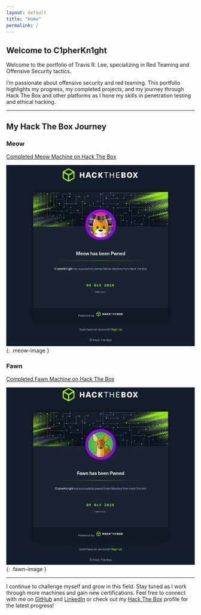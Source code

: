 ```yaml
---
layout: default
title: "Home"
permalink: /
---
```


## Welcome to C1pherKn1ght

Welcome to the portfolio of Travis R. Lee, specializing in Red Teaming and Offensive Security tactics.

I’m passionate about offensive security and red teaming. This portfolio highlights my progress, my completed projects, and my journey through Hack The Box and other platforms as I hone my skills in penetration testing and ethical hacking.

---

## My Hack The Box Journey

### Meow

<div class="centered-links">
    <a href="https://app.hackthebox.com/achievement/machine/2105172/393" target="_blank">Completed Meow Machine on Hack The Box</a>
</div>

![Meow Achievement](assets/images/Meow.jpg){: .meow-image }

### Fawn

<div class="centered-links">
    <a href="https://app.hackthebox.com/achievement/machine/2105172/394" target="_blank">Completed Fawn Machine on Hack The Box</a>
</div>

![Fawn Achievement](assets/images/Fawn.jpg){: .fawn-image }

---

I continue to challenge myself and grow in this field. Stay tuned as I work through more machines and gain new certifications. Feel free to connect with me on [GitHub](https://github.com/Travrl12) and [LinkedIn](https://www.linkedin.com/in/travisrlee) or check out my [Hack The Box](https://app.hackthebox.com/profile/2105172) profile for the latest progress!


